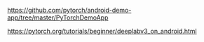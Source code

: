 https://github.com/pytorch/android-demo-app/tree/master/PyTorchDemoApp

https://pytorch.org/tutorials/beginner/deeplabv3_on_android.html